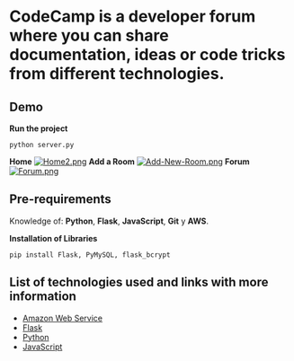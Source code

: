 # CodeCamp is a developer forum where you can share documentation, ideas or code tricks from different technologies.

## Demo
**Run the project**
```
python server.py
```
**Home**
[![Home2.png](https://i.postimg.cc/1XpqzqRx/Home2.png)](https://postimg.cc/9wQM8zq1)
**Add a Room**
[![Add-New-Room.png](https://i.postimg.cc/RZCHMhj8/Add-New-Room.png)](https://postimg.cc/mtqDjLZN)
**Forum**
[![Forum.png](https://i.postimg.cc/GpV8JQHw/Forum.png)](https://postimg.cc/Y4NCtQ6b)

## Pre-requirements

Knowledge of: **Python**, **Flask**, **JavaScript**, **Git** y **AWS**.

**Installation of Libraries**
```
pip install Flask, PyMySQL, flask_bcrypt
```

## List of technologies used and links with more information
- [Amazon Web Service](https://aws.amazon.com/) 
- [Flask](https://flask.palletsprojects.com/en/2.1.x/) 
- [Python](https://docs.python.org/3/) 
- [JavaScript](https://developer.mozilla.org/es/docs/Web/JavaScript/A_re-introduction_to_JavaScript) 